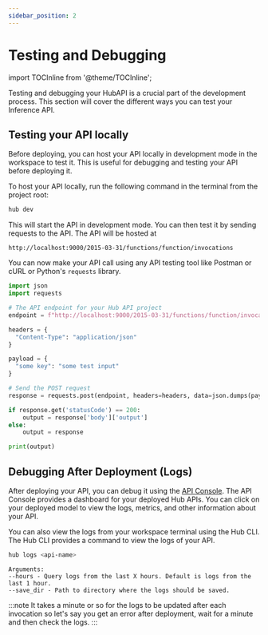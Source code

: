 ```yaml
---
sidebar_position: 2
---
```


# Testing and Debugging

import TOCInline from '@theme/TOCInline';

Testing and debugging your HubAPI is a crucial part of the development process. This section will cover the different ways you can test your Inference API.

<TOCInline toc={toc} />

## Testing your API locally

Before deploying, you can host your API locally in development mode in the workspace to test it. This is useful for debugging and testing your API before deploying it.

To host your API locally, run the following command in the terminal from the project root:

```bash
hub dev
```

This will start the API in development mode. You can then test it by sending requests to the API. The API will be hosted at

```
http://localhost:9000/2015-03-31/functions/function/invocations
```

You can now make your API call using any API testing tool like Postman or cURL or Python's `requests` library.

```python
import json
import requests

# The API endpoint for your Hub API project
endpoint = f"http://localhost:9000/2015-03-31/functions/function/invocations"

headers = {
  "Content-Type": "application/json"
}

payload = {
  "some key": "some test input"
}

# Send the POST request
response = requests.post(endpoint, headers=headers, data=json.dumps(payload)).json()

if response.get('statusCode') == 200:
    output = response['body']['output']
else:
    output = response

print(output)
```

## Debugging After Deployment (Logs)

After deploying your API, you can debug it using the [API Console](https://console.cellstrathub.com/deployments). The API Console provides a dashboard for your deployed Hub APIs. You can click on your deployed model to view the logs, metrics, and other information about your API.

You can also view the logs from your workspace terminal using the Hub CLI. The Hub CLI provides a command to view the logs of your API.

```bash
hub logs <api-name>
```

```
Arguments:
--hours - Query logs from the last X hours. Default is logs from the last 1 hour.
--save_dir - Path to directory where the logs should be saved.
```

:::note
It takes a minute or so for the logs to be updated after each invocation so let's say you get an error after deployment, wait for a minute and then check the logs.
:::

